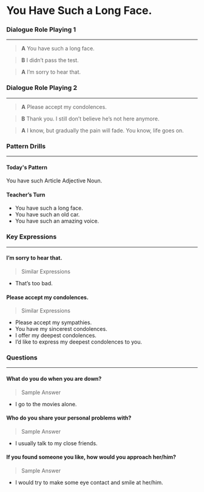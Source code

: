 # You Have Such a Long Face.



### Dialogue Role Playing 1
---
>**A** You have such a long face.

>**B** I didn’t pass the test.

>**A** I’m sorry to hear that.


### Dialogue Role Playing 2
---
>**A** Please accept my condolences.

>**B** Thank you. I still don’t believe he’s not here anymore.

>**A** I know, but gradually the pain will fade. You know, life goes on.


### Pattern Drills
---
#### Today's Pattern

You have such Article Adjective Noun.

#### Teacher’s Turn
* You have such a long face.
* You have such an old car.
* You have such an amazing voice.


### Key Expressions
---
#### I’m sorry to hear that.
> Similar Expressions

* That’s too bad.

#### Please accept my condolences.

> Similar Expressions

* Please accept my sympathies.
* You have my sincerest condolences.
* I offer my deepest condolences.
* I’d like to express my deepest condolences to you.


### Questions
---
#### What do you do when you are down?
> Sample Answer

* I go to the movies alone.

#### Who do you share your personal problems with?
> Sample Answer

* I usually talk to my close friends.

#### If you found someone you like, how would you approach her/him?
> Sample Answer

* I would try to make some eye contact and smile at her/him.
